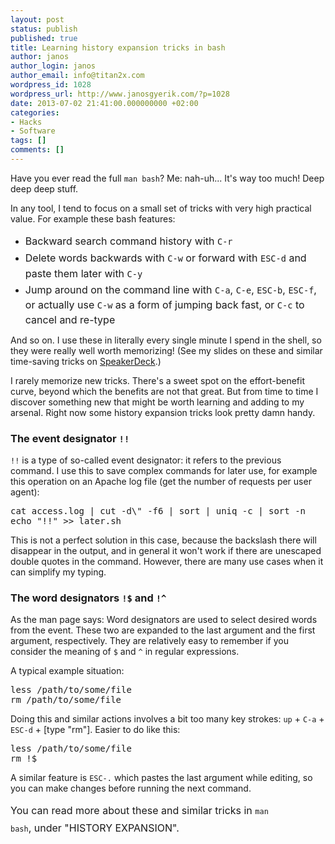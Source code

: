```yaml
---
layout: post
status: publish
published: true
title: Learning history expansion tricks in bash
author: janos
author_login: janos
author_email: info@titan2x.com
wordpress_id: 1028
wordpress_url: http://www.janosgyerik.com/?p=1028
date: 2013-07-02 21:41:00.000000000 +02:00
categories:
- Hacks
- Software
tags: []
comments: []
---
```

Have you ever read the full <code>man bash</code>? Me: nah-uh... It's way too much! Deep deep deep stuff.

In any tool, I tend to focus on a small set of tricks with very high practical value. For example these bash features:
<ul>
	<li><span style="line-height: 1.714285714; font-size: 1rem;">Backward search command history with <code>C-r</code></span></li>
	<li><span style="line-height: 1.714285714; font-size: 1rem;">Delete words backwards with <code>C-w</code> or forward with <code>ESC-d</code> and paste them later with <code>C-y</code></span></li>
	<li><span style="line-height: 1.714285714; font-size: 1rem;">Jump around on the command line with <code>C-a</code>, <code>C-e</code>, <code>ESC-b</code>, <code>ESC-f</code>, or actually use <code>C-w</code> as a form of jumping back fast, or <code>C-c</code> to cancel and re-type</span></li>
</ul>
And so on. I use these in literally every single minute I spend in the shell, so they were really well worth memorizing! (See my slides on these and similar time-saving tricks on <a href="https://speakerdeck.com/janosgyerik/time-saving-tricks-on-the-command-line">SpeakerDeck</a>.)

I rarely memorize new tricks. There's a sweet spot on the effort-benefit curve, beyond which the benefits are not that great. But from time to time I discover something new that might be worth learning and adding to my arsenal. Right now some history expansion tricks look pretty damn handy.
<h3>The event designator <code>!!</code></h3>
<code>!!</code> is a type of so-called event designator: it refers to the previous command. I use this to save complex commands for later use, for example this operation on an Apache log file (get the number of requests per user agent):
<pre>cat access.log | cut -d\" -f6 | sort | uniq -c | sort -n
echo "!!" &gt;&gt; later.sh</pre>
This is not a perfect solution in this case, because the backslash there will disappear in the output, and in general it won't work if there are unescaped double quotes in the command. However, there are many use cases when it can simplify my typing.
<h3>The word designators <code>!$</code> and <code>!^</code></h3>
As the man page says: Word designators are used to select desired words from the event. These two are expanded to the last argument and the first argument, respectively. They are relatively easy to remember if you consider the meaning of <code>$</code> and <code>^</code> in regular expressions.

A typical example situation:
<pre>less /path/to/some/file
rm /path/to/some/file</pre>
Doing this and similar actions involves a bit too many key strokes: <code>up</code> + <code>C-a</code> + <code>ESC-d</code> + [type "rm"]. Easier to do like this:
<pre>less /path/to/some/file
rm !$</pre>
A similar feature is <code>ESC-.</code> which pastes the last argument while editing, so you can make changes before running the next command.

<span style="line-height: 1.714285714; font-size: 1rem;">You can read more about these and similar tricks in </span><code style="line-height: 1.714285714;">man bash</code><span style="line-height: 1.714285714; font-size: 1rem;">, under "HISTORY EXPANSION".</span>
